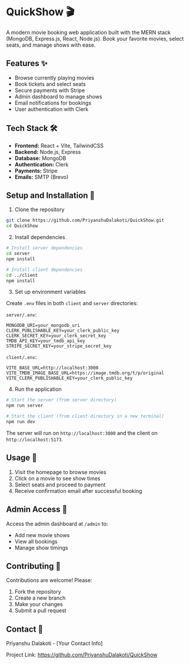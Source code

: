 
# QuickShow 🎬

A modern movie booking web application built with the MERN stack (MongoDB, Express.js, React, Node.js). Book your favorite movies, select seats, and manage shows with ease.

## Features ✨

- Browse currently playing movies
- Book tickets and select seats
- Secure payments with Stripe
- Admin dashboard to manage shows
- Email notifications for bookings
- User authentication with Clerk

## Tech Stack 🛠

- **Frontend:** React + Vite, TailwindCSS
- **Backend:** Node.js, Express
- **Database:** MongoDB
- **Authentication:** Clerk
- **Payments:** Stripe
- **Emails:** SMTP (Brevo)

## Setup and Installation 🚀

1. Clone the repository
```bash
git clone https://github.com/PriyanshuDalakoti/QuickShow.git
cd QuickShow
```

2. Install dependencies
```bash
# Install server dependencies
cd server
npm install

# Install client dependencies
cd ../client
npm install
```

3. Set up environment variables

Create `.env` files in both `client` and `server` directories:

`server/.env`:
```
MONGODB_URI=your_mongodb_uri
CLERK_PUBLISHABLE_KEY=your_clerk_public_key
CLERK_SECRET_KEY=your_clerk_secret_key
TMDB_API_KEY=your_tmdb_api_key
STRIPE_SECRET_KEY=your_stripe_secret_key
```

`client/.env`:
```
VITE_BASE_URL=http://localhost:3000
VITE_TMDB_IMAGE_BASE_URL=https://image.tmdb.org/t/p/original
VITE_CLERK_PUBLISHABLE_KEY=your_clerk_public_key
```

4. Run the application

```bash
# Start the server (from server directory)
npm run server

# Start the client (from client directory in a new terminal)
npm run dev
```

The server will run on `http://localhost:3000` and the client on `http://localhost:5173`.

## Usage 📱

1. Visit the homepage to browse movies
2. Click on a movie to see show times
3. Select seats and proceed to payment
4. Receive confirmation email after successful booking

## Admin Access 👑

Access the admin dashboard at `/admin` to:
- Add new movie shows
- View all bookings
- Manage show timings

## Contributing 🤝

Contributions are welcome! Please:

1. Fork the repository
2. Create a new branch
3. Make your changes
4. Submit a pull request

## Contact 📧

Priyanshu Dalakoti - [Your Contact Info]

Project Link: https://github.com/PriyanshuDalakoti/QuickShow
